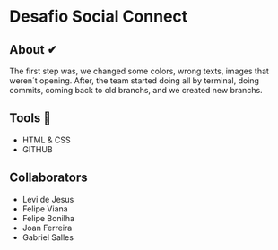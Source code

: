 <h1> Desafio Social Connect </h1>

<h2> About ✔</h2>
    <p> The first step was, we changed some colors, wrong texts, images that weren´t   opening. 
    After, the team started doing all by terminal, doing commits, coming back to old branchs, and we created new branchs.
</p>


<h2>Tools 🔨</h2>
  <ul>
      <li> HTML & CSS </li>
      <li> GITHUB </li>

  </ul>

  <h2> Collaborators </h2>
  
  <ul>
    <li>Levi de Jesus </li>
    <li> Felipe Viana </li>
    <li> Felipe Bonilha </li>
    <li> Joan Ferreira </li>
    <li> Gabriel Salles </li>
  </ul>